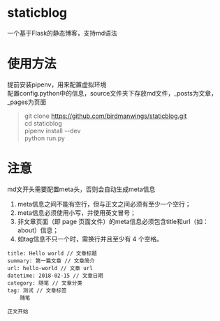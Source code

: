 # staticblog
 一个基于Flask的静态博客，支持md语法
# 使用方法
 提前安装pipenv，用来配置虚拟环境  
 配置config.python中的信息，source文件夹下存放md文件，_posts为文章，_pages为页面
 >git clone https://github.com/birdmanwings/staticblog.git</br>
 >cd staticblog</br>
 >pipenv install --dev</br>
 >python run.py   
 
# 注意  
 md文开头需要配置meta头，否则会自动生成meta信息
 1. meta信息之间不能有空行，但与正文之间必须有至少一个空行；
 2. meta信息必须使用小写，并使用英文冒号；
 3. 非文章页面（即 page 页面文件）的meta信息必须包含title和url（如：about）信息；
 4. 如tag信息不只一个时，需换行并且至少有 4 个空格。
 ```
 title: Hello world // 文章标题
 summary: 第一篇文章 // 文章简介
 url: hello-world // 文章 url
 datetime: 2018-02-15 // 文章日期
 category: 随笔 // 文章分类
 tag: 测试 // 文章标签
     随笔

 正文开始
 ```

